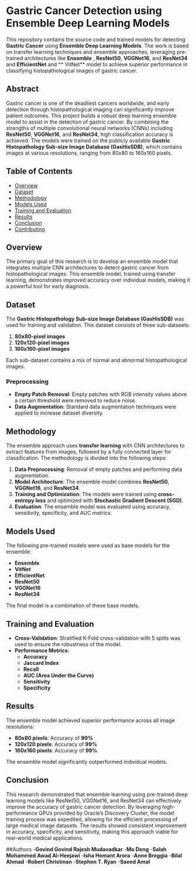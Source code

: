 # Gastric Cancer Detection using Ensemble Deep Learning Models

This repository contains the source code and trained models for detecting **Gastric Cancer** using **Ensemble Deep Learning Models**. The work is based on transfer learning techniques and ensemble approaches, leveraging pre-trained architectures like **Ensemble** , **ResNet50**, **VGGNet16**, and **ResNet34** and **EfficientNet** and ** VitNet** model to achieve superior performance in classifying histopathological images of gastric cancer.

## Abstract
Gastric cancer is one of the deadliest cancers worldwide, and early detection through histopathological imaging can significantly improve patient outcomes. This project builds a robust deep learning ensemble model to assist in the detection of gastric cancer. By combining the strengths of multiple convolutional neural networks (CNNs) including **ResNet50**, **VGGNet16**, and **ResNet34**, high classification accuracy is achieved. The models were trained on the publicly available **Gastric Histopathology Sub-size Image Database (GasHisSDB)**, which contains images at various resolutions, ranging from 80x80 to 160x160 pixels.

## Table of Contents
- [Overview](#overview)
- [Dataset](#dataset)
- [Methodology](#methodology)
- [Models Used](#models-used)
- [Training and Evaluation](#training-and-evaluation)
- [Results](#results)
- [Conclusion](#COnclusion)
- [Contributing](#contributing)

## Overview
The primary goal of this research is to develop an ensemble model that integrates multiple CNN architectures to detect gastric cancer from histopathological images. This ensemble model, trained using transfer learning, demonstrates improved accuracy over individual models, making it a powerful tool for early diagnosis.

## Dataset
The **Gastric Histopathology Sub-size Image Database (GasHisSDB)** was used for training and validation. This dataset consists of three sub-datasets:
1. **80x80-pixel images** 
2. **120x120-pixel images**
3. **160x160-pixel images**

Each sub-dataset contains a mix of normal and abnormal histopathological images.

### Preprocessing
- **Empty Patch Removal**: Empty patches with RGB intensity values above a certain threshold were removed to reduce noise.
- **Data Augmentation**: Standard data augmentation techniques were applied to increase dataset diversity.

## Methodology
The ensemble approach uses **transfer learning** with CNN architectures to extract features from images, followed by a fully connected layer for classification. The methodology is divided into the following steps:
1. **Data Preprocessing**: Removal of empty patches and performing data augmentation.
2. **Model Architecture**: The ensemble model combines **ResNet50**, **VGGNet16**, and **ResNet34**.
3. **Training and Optimization**: The models were trained using **cross-entropy loss** and optimized with **Stochastic Gradient Descent (SGD)**.
4. **Evaluation**: The ensemble model was evaluated using accuracy, sensitivity, specificity, and AUC metrics.

## Models Used
The following pre-trained models were used as base models for the ensemble:
- **Ensemble**
- **VitNet**
- **EfficientNet**
- **ResNet50**
- **VGGNet16**
- **ResNet34**

The final model is a combination of these base models.

## Training and Evaluation
- **Cross-Validation**: Stratified K-Fold cross-validation with 5 splits was used to ensure the robustness of the model.
- **Performance Metrics**:
  - **Accuracy**
  - **Jaccard Index**
  - **Recall**
  - **AUC (Area Under the Curve)**
  - **Sensitivity**
  - **Specificity**

## Results
The ensemble model achieved superior performance across all image resolutions:
- **80x80 pixels**: Accuracy of **99%**
- **120x120 pixels**: Accuracy of **99%**
- **160x160 pixels**: Accuracy of **99%**

The ensemble model significantly outperformed individual models.

## Conclusion
This research demonstrated that ensemble learning using pre-trained deep learning models like ResNet50, VGGNet16, and ResNet34 can effectively improve the accuracy of gastric cancer detection. By leveraging high-performance GPUs provided by Oracle’s Discovery Cluster, the model training process was expedited, allowing for the efficient processing of large medical image datasets. The results showed consistent improvement in accuracy, specificity, and sensitivity, making this approach viable for real-world medical applications.

##Authors
-**Govind Govind Rajesh Mudavadkar**
-**Mo Deng**
-**Salah Mohammed Awad Al-Heejawi**
-**Isha Hemant Arora**
-**Anne Breggia**
-**Bilal Ahmad**
-**Robert Christman**
-**Stephen T. Ryan**
-**Saeed Amal**
